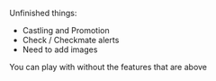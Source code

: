 Unfinished things:
- Castling and Promotion
- Check / Checkmate alerts
- Need to add images

You can play with without the features that are above
